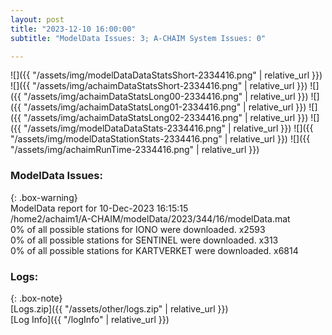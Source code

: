 ```yaml
---
layout: post
title: "2023-12-10 16:00:00"
subtitle: "ModelData Issues: 3; A-CHAIM System Issues: 0"

---
```


![]({{ "/assets/img/modelDataDataStatsShort-2334416.png" | relative_url }})
![]({{ "/assets/img/achaimDataStatsShort-2334416.png" | relative_url }})
![]({{ "/assets/img/achaimDataStatsLong00-2334416.png" | relative_url }})
![]({{ "/assets/img/achaimDataStatsLong01-2334416.png" | relative_url }})
![]({{ "/assets/img/achaimDataStatsLong02-2334416.png" | relative_url }})
![]({{ "/assets/img/modelDataDataStats-2334416.png" | relative_url }})
![]({{ "/assets/img/modelDataStationStats-2334416.png" | relative_url }})
![]({{ "/assets/img/achaimRunTime-2334416.png" | relative_url }})


### ModelData Issues:  
  
{: .box-warning}  
 ModelData report for 10-Dec-2023 16:15:15   
 /home2/achaim1/A-CHAIM/modelData/2023/344/16/modelData.mat   
 0% of all possible stations for IONO were downloaded. x2593   
 0% of all possible stations for SENTINEL were downloaded. x313   
 0% of all possible stations for KARTVERKET were downloaded. x6814   
  


### Logs:  
  
{: .box-note}  
[Logs.zip]({{ "/assets/other/logs.zip" | relative_url }})  
[Log Info]({{ "/logInfo" | relative_url }})  

